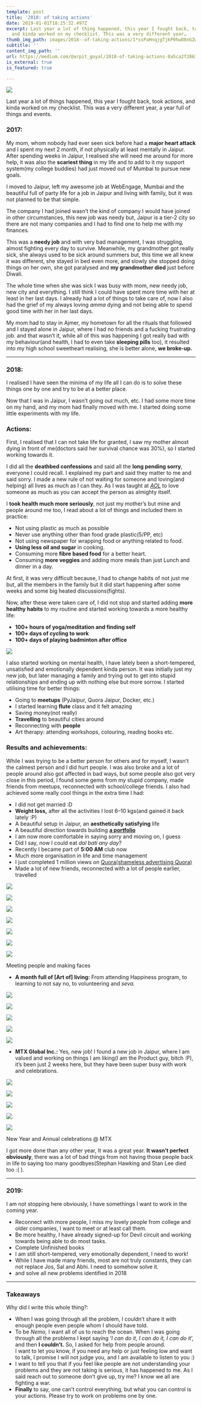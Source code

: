 ```yaml
---
template: post
title: '2018: of taking actions'
date: 2019-01-01T18:25:32.497Z
excerpt: Last year a lot of thing happened, this year I fought back, took actions,
  and kinda worked on my checklist. This was a very different year…
thumb_img_path: images/2018--of-taking-actions/1*ssPaHnqjgTjkP0hwO8nGZw.png
subtitle: ''
content_img_path: ''
url: https://medium.com/@arpit_goyal/2018-of-taking-actions-8a5ca2f28630
is_external: true
is_featured: true

---
```

![](/images/2018--of-taking-actions/1*ssPaHnqjgTjkP0hwO8nGZw.png)

Last year a lot of things happened, this year I fought back, took actions, and kinda worked on my checklist. This was a very different year, a year full of things and events.

### 2017:

My mom, whom nobody had ever seen sick before had a **major heart attack** and I spent my next 2 month, if not physically at least mentally in Jaipur. After spending weeks in Jaipur, I realised she will need me around for more help, it was also the **scariest thing** in my life and to add to it my support system(my college buddies) had just moved out of Mumbai to pursue new goals.

I moved to Jaipur, left my awesome job at WebEngage, Mumbai and the beautiful full of party life for a job in Jaipur and living with family, but it was not planned to be that simple.

The company I had joined wasn’t the kind of company I would have joined in other circumstances, this new job was needy but, Jaipur is a tier-2 city so there are not many companies and I had to find one to help me with my finances.

This was a **needy job** and with very bad management, I was struggling, almost fighting every day to survive. Meanwhile, my grandmother got really sick, she always used to be sick around summers but, this time we all knew it was different, she stayed in bed even more, and slowly she stopped doing things on her own, she got paralysed and **my grandmother died** just before Diwali.

The whole time when she was sick I was busy with mom, new needy job, new city and everything. I still think I could have spent more time with her at least in her last days. I already had a lot of things to take care of, now I also had the grief of my always loving *amma* dying and not being able to spend good time with her in her last days.

My mom had to stay in Ajmer, my hometown for all the rituals that followed and I stayed alone in Jaipur, where I had no friends and a fucking frustrating job. and that wasn’t it, while all of this was happening I got really bad with my behaviour(and health, I had to even take **sleeping pills** too), it resulted into my high school sweetheart realising, she is better alone, **we broke-up.**

* * *

### **2018:**

I realised I have seen the minima of my life all I can do is to solve these things one by one and try to be at a better place.

Now that I was in Jaipur, I wasn’t going out much, etc. I had some more time on my hand, and my mom had finally moved with me. I started doing some little experiments with my life.

### Actions:

First, I realised that I can not take life for granted, I saw my mother almost dying in front of me(doctors said her survival chance was 30%), so I started working towards it.

I did all the **deathbed confessions** and said all the **long pending sorry**, everyone I could recall. I explained my part and said they matter to me and said sorry. I made a new rule of not waiting for someone and loving(and helping) all lives as much as I can they. As I was taught at [*AOL*](https://en.wikipedia.org/wiki/Art_of_Living_Foundation) to love someone as much as you can accept the person as almighty itself.

I **took health much more seriously**, not just my mother’s but mine and people around me too, I read about a lot of things and included them in practice:

*   Not using plastic as much as possible
*   Never use anything other than food grade plastic(5/PP, etc)
*   Not using newspaper for wrapping food or anything related to food.
*   **Using less oil and sugar** in cooking.
*   Consuming more **fibre based food** for a better heart.
*   Consuming **more veggies** and adding more meals than just Lunch and dinner in a day.

At first, it was very difficult because, I had to change habits of not just me but, all the members in the family but it did start happening after some weeks and some big heated discussions(fights).

Now, after these were taken care of, I did not stop and started adding **more healthy habits** to my routine and started working towards a more healthy life:

*   **100+ hours of yoga/meditation and finding self**
*   **100+ days of cycling to work**
*   **100+ days of playing badminton after office**

![](/images/2018--of-taking-actions/1*-rAzsTSR9f8c29hHnIj4ug.jpeg)

I also started working on mental health, I have lately been a short-tempered, unsatisfied and emotionally dependent kinda person. It was initially just my new job, but later managing a family and trying out to get into stupid relationships and ending up with nothing else but more sorrow. I started utilising time for better things:

*   Going to **meetups** (PyJaipur, Quora Jaipur, Docker, etc.)
*   I started learning **flute** class and it felt amazing
*   Saving money(not really)
*   **Travelling** to beautiful cities around
*   Reconnecting with **people**
*   Art therapy: attending workshops, colouring, reading books etc.

### Results and achievements:

While I was trying to be a better person for others and for myself, I wasn’t the calmest person and I did hurt people. I was also broke and a lot of people around also got affected in bad ways, but some people also got very close in this period, I found some gems from my stupid company, made friends from meetups, reconnected with school/college friends. I also had achieved some really cool things in the extra time I had:

*   I did not get married :D
*   **Weight loss,** after all the activities I lost 6–10 kgs(and gained it back lately :P)
*   A beautiful setup in Jaipur, an **aesthetically satisfying** life
*   A beautiful direction towards building [**a portfolio**](https://arpitgoyal.com/)
*   I am now more comfortable in saying sorry and moving on, I guess
*   Did I say, now I could eat *dal bati any day*?
*   Recently I became part of **5:00 AM** club now
*   Much more organisation in life and time management
*   I just completed 1 million views on [Quora(shameless advertising Quora)](https://www.quora.com/profile/Arpit-Goyal-14)
*   Made a lot of new friends, reconnected with a lot of people earlier, travelled

![](/images/2018--of-taking-actions/1*Vkc0rTX5ln5-q-psWs1-2Q.jpeg)

![](/images/2018--of-taking-actions/1*PozcmOCFqm94_4M1wklGLw.jpeg)

![](/images/2018--of-taking-actions/1*SjXn8N7LuW86DLF5fSGGNQ.jpeg)

![](/images/2018--of-taking-actions/1*-ZkfmRd89Mav7zjQjGA7iQ.jpeg)

![](/images/2018--of-taking-actions/1*VT88ykgbG00NUuhp2PO3cw.jpeg)

![](/images/2018--of-taking-actions/1*cknrFZn62l50rz3MMHksvw.jpeg)

![](/images/2018--of-taking-actions/1*OdLmQNFon6YczonaBoQezQ.jpeg)

<figcaption>Meeting people and making&nbsp;faces</figcaption>

*   **A month full of \[Art of\] living:** From attending Happiness program, to learning to not say no, to volunteering and *seva.*

![](/images/2018--of-taking-actions/1*DRUdObl3anVEa9WE9KEVXg.jpeg)

![](/images/2018--of-taking-actions/1*W_or--MsZH7zBBia1KPpng.jpeg)

![](/images/2018--of-taking-actions/1*lsQyOn0bIv38koAQVoVwoQ.jpeg)

![](/images/2018--of-taking-actions/1*44g3UeZwpb5QQ6TK1AMdyg.jpeg)

![](/images/2018--of-taking-actions/1*mAEy6t_VGJIKUJHgf1CABg.jpeg)

*   **MTX Global Inc.:** Yes, new job! I found a new job in Jaipur, where I am valued and working on things I am liking(I am the Product guy, bitch :P), it’s been just 2 weeks here, but they have been super busy with work and celebrations.

![](/images/2018--of-taking-actions/1*AP9G2LvjuA-jR99S2dgbkg.jpeg)

![](/images/2018--of-taking-actions/1*FPksNWi3b1Izo5Ko5st68A.jpeg)

![](/images/2018--of-taking-actions/1*6t0bAqxwuhFhnoApFXO6mA.jpeg)

![](/images/2018--of-taking-actions/1*SIen9IwfuDtr5_0WLzBE3w.jpeg)

![](/images/2018--of-taking-actions/1*clO692dJYkU2Fexla4-sQw.jpeg)

<figcaption>New Year and Annual celebrations @&nbsp;MTX</figcaption>

I got more done than any other year, It was a great year. **It wasn’t perfect obviously**, there was a lot of bad things from not having those people back in life to saying too many goodbyes(Stephan Hawking and Stan Lee died too :( ).

* * *

### 2019:

I am not stopping here obviously, I have somethings I want to work in the coming year.

*   Reconnect with more people, I miss my lovely people from college and older companies, I want to meet or at least call them.
*   Be more healthy, I have already signed-up for Devil circuit and working towards being able to do most tasks.
*   Complete Unfinished books
*   I am still short-tempered, very emotionally dependent, I need to work!
*   While I have made many friends, most are not truly constants, they can not replace Jos, Sal and Abhi. I need to somehow solve it.
*   and solve all new problems identified in 2018

* * *

### Takeaways

Why did I write this whole thing?:

*   When I was going through all the problem, I couldn’t share it with enough people even people whom I should have told.
*   To be *Nemo,* I want all of us to reach the ocean. When I was going through all the problems I kept saying ‘*I can do it, I can do it, I can do it*’, and then **I couldn’t.** So, I asked for help from people around.  
    I want to let you know, if you need any help or just feeling low and want to talk, I promise I will not judge you, and I am available to listen to you :)
*   I want to tell you that if you feel like people are not understanding your problems and they are not taking is serious, it has happened to me. As I said reach out to someone don’t give up, try me? I know we all are fighting a war.
*   **Finally** to say, one can’t control everything, but what you can control is your actions. Please try to work on problems one by one.